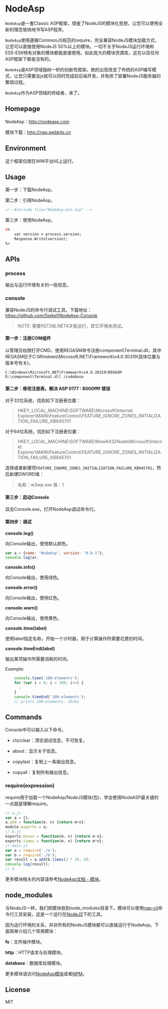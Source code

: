 # NodeAsp #

`NodeAsp`是一套Classic ASP框架，借鉴了NodeJS的模块化思想，让您可以使用全新的理念愉快地书写ASP程序。

`NodeAsp`使用遵循CommonJS规范的require，完全兼容NodeJS模块加载方式，让您可以直接使用NodeJS 50%以上的模块。一切不关乎NodeJS运行环境和ES5-ES6特有对象的模块都能直接使用。如此庞大的模块资源库，这在以往任何ASP框架下都是没有的。

`NodeAsp`是ASP领域独树一帜的创新性框架，她的出现改变了传统的ASP编写模式，让您只需要会js就可以同时完成前后端开发，并免除了部署NodeJS服务器的繁琐过程。

`NodeAsp`作为ASP领域的终结者，来了。

## Homepage ##

NodeAsp：http://nodeasp.com

模块下载：http://nap.webkits.cn

## Environment ##

这个框架仅限在WIN平台IIS上运行。

## Usage ##

第一步：下载NodeAsp。

第二步：引用NodeAsp。

```html
<!--#include file="NodeAsp.min.asp" -->
```

第三步：使用NodeAsp。

```html
<%
    var version = process.version;
    Response.Write(version);
%>
```

## APIs ##

### process ###

输出与运行环境有关的一些信息。

### console ###

兼容NodeJS的命令行调试工具。下载地址：https://github.com/Spikef/NodeAsp-Console

> NOTE: 需要IIS7.5和.NET4才能运行，其它环境未测试。

#### 第一步：注册COM组件 ####

以管理员权限打开CMD，使用REGASM命令注册component\Terminal.dll，其中REGASM位于C:\Windows\Microsoft.NET\Framework\v4.0.30319(具体位置与版本号有关)。

```
C:\Windows\Microsoft.NET\Framework\v4.0.30319\REGASM D:\component\Terminal.dll /codebase
```

#### 第二步：修改注册表，解决 ASP 0177 : 8000ffff 错误 ####

对于32位系统，找到如下注册表位置：
> HKEY_LOCAL_MACHINE\SOFTWARE\Microsoft\Internet Explorer\MAIN\FeatureControl\FEATURE_IGNORE_ZONES_INITIALIZATION_FAILURE_KB945701

对于64位系统，找到如下注册表位置：
> HKEY_LOCAL_MACHINE\SOFTWARE\Wow6432Node\Microsoft\Internet Explorer\MAIN\FeatureControl\FEATURE_IGNORE_ZONES_INITIALIZATION_FAILURE_KB945701

选择或者新建项<code>FEATURE_IGNORE_ZONES_INITIALIZATION_FAILURE_KB945701</code>，然后新建DWORD值：

> 名称：w3wp.exe
> 值：1

#### 第三步：启动Console ####

双击Console.exe，打开NodeAsp调试命令行。

#### 第四步：调试 ####

**console.log()**

向Console输出，使用默认颜色。

```javascript
var a = {name: "NodeAsp", version: "0.0.1"};
console.log(a);
```

**console.info()**

向Console输出，使用绿色。

**console.error()**

向Console输出，使用红色。

**console.warn()**

向Console输出，使用黄色。

**console.time(label)**

使用label指定名称，开始一个计时器，用于计算操作所需要花费的时间。

**console.timeEnd(label)**

输出某项操作所需要消耗的时间。

Example:

```javascript
    console.time('100-elements');
    for (var i = 0; i < 100; i++) {
      ;
    }
    console.timeEnd('100-elements');
    // prints 100-elements: 262ms
```

## Commands

Console中可以输入以下命令。

* cls/clear：清空调试信息，不可恢复。

* about：显示关于信息。

* copylast：复制上一条输出信息。

* copyall：复制所有输出信息。

### require(expression) ###

require用于加载一个NodeAsp/NodeJS模块(包)，学会使用NodeASP最关键的一点就是理解require。

```javascript
// a.js
var a = {};
a.add = function(m, n) {return m+n};
module.exports = a;
// b.js
exports.minus = function(m, n) {return m-n};
exports.times = function(m, n) {return m*n};
// main.js
var a = require('./a');
var b = require('./b');
var result = a.add(b.times(2 * 3), 4);
console.log(result);
// 4
```

更多模块相关的内容请参考[NodeAsp文档 - 模块](http://nodeasp.com/api/#modules)。
## node_modules ##

与NodeJS一样，我们把模块放到node_modules目录下。模块可以使用[nap-cli](https://www.npmjs.com/package/nap-cli)命令行工具安装，这是一个运行在[NodeJS](http://nodejs.org)下的工具。

因为运行环境的关系，并非所有的NodeJS模块都可以直接运行于NodeAsp。下面简单介绍几个常用模块：

**fs**：文件操作模块。

**http**：HTTP请求与处理模块。

**database**：数据库处理模块。

更多模块请访问[NodeAsp模块](http://package.nodeasp.com)或者[NPM](http://npmjs.org)。
  
## License ##

MIT
